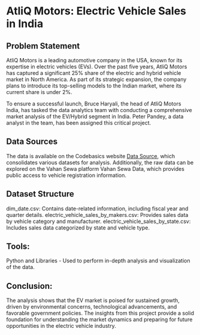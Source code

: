 # **AtliQ Motors: Electric Vehicle Sales in India**

## **Problem Statement**
AtliQ Motors is a leading automotive company in the USA, known for its expertise in electric vehicles (EVs). Over the past five years, AtliQ Motors has captured a significant 25% share of the electric and hybrid vehicle market in North America.
As part of its strategic expansion, the company plans to introduce its top-selling models to the Indian market, where its current share is under 2%.

To ensure a successful launch, Bruce Haryali, the head of AtliQ Motors India, has tasked the data analytics team with conducting a comprehensive market analysis of the EV/Hybrid segment in India. 
Peter Pandey, a data analyst in the team, has been assigned this critical project.

## **Data Sources**
The data is available on the Codebasics website [Data Source](https://prod4.codebasics.io/challenge/codebasics-resume-project-challenge), which consolidates various datasets for analysis. 
Additionally, the raw data can be explored on the Vahan Sewa platform Vahan Sewa Data, which provides public access to vehicle registration information.

## **Dataset Structure**
dim_date.csv: Contains date-related information, including fiscal year and quarter details.
electric_vehicle_sales_by_makers.csv: Provides sales data by vehicle category and manufacturer.
electric_vehicle_sales_by_state.csv: Includes sales data categorized by state and vehicle type.

## **Tools:**
Python and Libraries - Used to perform in-depth analysis and visualization of the data.

## **Conclusion:**
The analysis shows that the EV market is poised for sustained growth, driven by environmental concerns, technological advancements, and favorable government policies. 
The insights from this project provide a solid foundation for understanding the market dynamics and preparing for future opportunities in the electric vehicle industry.
